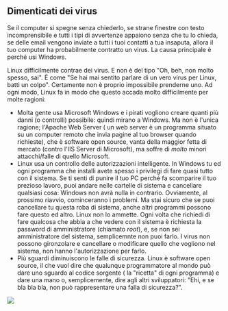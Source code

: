 <?php require("../../entete.php"); ?> <?php require("../../base.php"); ?>

<div id="corps">

<h2>Dimenticati dei virus</h2>

<p>Se il computer si spegne senza chiederlo, se strane finestre con 
testo incomprensibile e tutti i tipi di avvertenze appaiono senza che tu 
lo chieda, se delle email vengono inviate a tutti i tuoi contatti a tua 
insaputa, allora il tuo computer ha probabilmente contratto un virus. 
La causa principale è perché usi Windows.</p>

<p>Linux difficilmente contrae dei virus. E non è del tipo "Oh, beh, non 
molto spesso, sai". È come "Se hai mai sentito parlare di un vero virus 
per Linux, batti un colpo". Certamente non è proprio impossibile prenderne uno. 
Ad ogni modo, Linux fa in modo che questo accada molto difficilmente per molte 
ragioni:</p>

<ul>

<li>Molta gente usa Microsoft Windows e i pirati vogliono creare quanti più 
danni (o controlli) possibile: quindi mirano a Windows.
Ma non è l'unica ragione; l'Apache Web Server ( un web server è un programma 
situato su un computer remoto che invia pagine al tuo browser quando 
richieste), che è software open source, vanta della maggior fetta di mercato 
(contro l'IIS Server di Microsoft), ma soffre di <i>molto</i> minori attacchi/falle 
di quello Microsoft.</li>

<li>Linux usa un controllo delle autorizzazioni intelligente. In Windows tu 
ed ogni programma che installi avete spesso i privilegi di fare quasi 
tutto con il sistema. Se ti senti di punire il tuo PC perché fa scomparire 
il tuo prezioso lavoro, puoi andare nelle cartelle di sistema e cancellare 
qualsiasi cosa: Windows non avrà nulla in contrario. Ovviamente, al prossimo 
riavvio, cominceranno i problemi. Ma stai sicuro che se puoi cancellare tu questa 
roba di sistema, anche altri programmi possono fare questo ed altro. Linux 
non lo ammette. Ogni volta che richiedi di fare qualcosa che abbia a che 
vedere con il sistema è richiesta la password di amministratore (chiamato 
<i>root</i>), e, se non sei amministratore del sistema, semplicemnte non 
puoi farlo. I virus non possono gironzolare e cancellare o modificare quello 
che vogliono nel sistema, non hanno l'autorizzazione per farlo.</li>

<li>Più sguardi diminuiscono le falle di sicurezza. Linux è software open source, il che 
vuol dire che qualunque programmatore al mondo può dare uno sguardo al codice sorgente ( 
la "ricetta" di ogni programma) e dare una mano o, semplicemente, dire agli altri 
sviluppatori: "Ehi, e se bla bla bla, non può rappresentare una falla di sicurezza?".</li>

</ul>

<img src="Images/viruses_thumb.png" />

</div>


